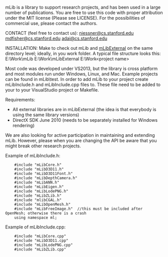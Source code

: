 mLib is a library to support research projects, and has been used in a large number of publications. 
You are free to use this code with proper attribution under the MIT license (Please see LICENSE).
For the possibilities of commercial use, please contact the authors.


CONTACT (feel free to contact us):
niessner@cs.stanford.edu
mdfisher@cs.stanford.edu
adai@cs.stanford.edu


INSTALLATION:
Make to check out mLib and [mLibExternal](http://kaldir.vc.in.tum.de/mLib/mLibExternal.zip) on the same directory level; ideally, in you work folder. A typical file structure looks this:
E:\Work\mLib
E:\Work\mLibExternal
E:\Work\<project name>

Most code was developed under VS2013, but the library is cross platform and most modules run under Windows, Linux, and Mac. Example projects can be found in mLib\test.
In order to add mLib to your project create mLibInclude.h and mLibInclude.cpp files to. These file need to be added to your to your VisualStudio project or Makefile.


Requirements:
- All external libraries are in mLibExternal (the idea is that everybody is using the same library versions)
- DirectX SDK June 2010 (needs to be separately installed for Windows rendering)


We are also looking for active participation in maintaining and extending mLib. However, please when you are changing the API be aware that you might break other research projects.


Example of mLibInclude.h:
```shell
	#include "mLibCore.h"
	#include "mLibD3D11.h"
	#include "mLibD3D11Font.h"
	#include "mLibDepthCamera.h"
	#include "mLibANN.h"
	#include "mLibEigen.h"
	#include "mLibLodePNG.h"
	#include "mLibZLib.h"
	#include "mlibCGAL.h"
	#include "mLibOpenMesh.h"
	#include "mLibFreeImage.h"	//this must be included after OpenMesh; otherwise there is a crash
	using namespace ml;
```

Example of mLibInclude.cpp:
```shell
	#include "mLibCore.cpp"
	#include "mLibD3D11.cpp"
	#include "mLibLodePNG.cpp"
	#include "mLibZLib.cpp"
```
